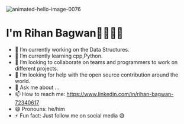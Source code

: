 ![animated-hello-image-0076](https://user-images.githubusercontent.com/68491627/123249931-20fef800-d507-11eb-82dd-166eafd04ce2.gif)

<!--
**the-iconic-rihan/the-iconic-rihan** is a ✨ _special_ ✨ repository because its `README.md` (this file) appears on your GitHub profile.

Here are some ideas to get you started:
-->
# I'm Rihan Bagwan👨‍💻👨‍💻
- 🔭 I’m currently working on the Data Structures.
- 🌱 I’m currently learning cpp,Python.
- 👯 I’m looking to collaborate on teams and programmers to work on different projects.
- 🤔 I’m looking for help with the open source contribution around the world.
- 💬 Ask me about ...
- 📫 How to reach me: https://www.linkedin.com/in/rihan-bagwan-72340617
- 😄 Pronouns: he/him
- ⚡ Fun fact: Just follow me on social media 😅



